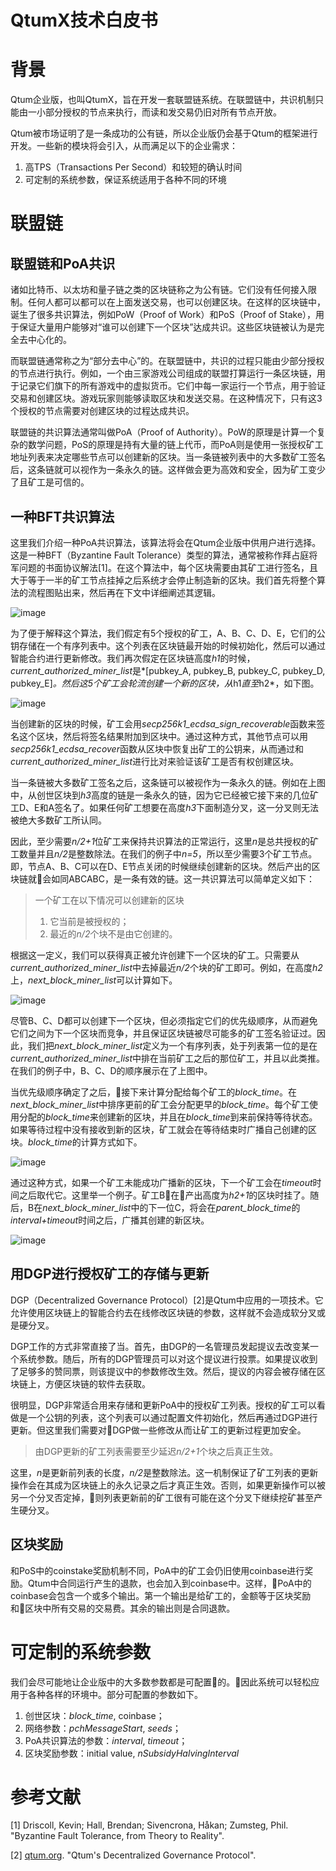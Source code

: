 # QtumX技术白皮书

# 背景

Qtum企业版，也叫QtumX，旨在开发一套联盟链系统。在联盟链中，共识机制只能由一小部分授权的节点来执行，而读和发交易仍旧对所有节点开放。

Qtum被市场证明了是一条成功的公有链，所以企业版仍会基于Qtum的框架进行开发。一些新的模块将会引入，从而满足以下的企业需求：
1. 高TPS（Transactions Per Second）和较短的确认时间
2. 可定制的系统参数，保证系统适用于各种不同的环境

# 联盟链

## 联盟链和PoA共识

诸如比特币、以太坊和量子链之类的区块链称之为公有链。它们没有任何接入限制。任何人都可以都可以在上面发送交易，也可以创建区块。在这样的区块链中，诞生了很多共识算法，例如PoW（Proof of Work）和PoS（Proof of Stake），用于保证大量用户能够对“谁可以创建下一个区块”达成共识。这些区块链被认为是完全去中心化的。

而联盟链通常称之为“部分去中心”的。在联盟链中，共识的过程只能由少部分授权的节点进行执行。例如，一个由三家游戏公司组成的联盟打算运行一条区块链，用于记录它们旗下的所有游戏中的虚拟货币。它们中每一家运行一个节点，用于验证交易和创建区块。游戏玩家则能够读取区块和发送交易。在这种情况下，只有这3个授权的节点需要对创建区块的过程达成共识。

联盟链的共识算法通常叫做PoA（Proof of Authority）。PoW的原理是计算一个复杂的数学问题，PoS的原理是持有大量的链上代币，而PoA则是使用一张授权矿工地址列表来决定哪些节点可以创建新的区块。当一条链被列表中的大多数矿工签名后，这条链就可以视作为一条永久的链。这样做会更为高效和安全，因为矿工变少了且矿工是可信的。

## 一种BFT共识算法
这里我们介绍一种PoA共识算法，该算法将会在Qtum企业版中供用户进行选择。这是一种BFT（Byzantine Fault Tolerance）类型的算法，通常被称作拜占庭将军问题的书面协议解法[1]。在这个算法中，每个区块需要由其矿工进行签名，且大于等于一半的矿工节点挂掉之后系统才会停止制造新的区块。我们首先将整个算法的流程图贴出来，然后再在下文中详细阐述其逻辑。

![image](flowchart.png)

为了便于解释这个算法，我们假定有5个授权的矿工，A、B、C、D、E，它们的公钥存储在一个有序列表中。这个列表在区块链最开始的时候初始化，然后可以通过智能合约进行更新修改。我们再次假定在区块链高度*h1*的时候，*current_authorized_miner_list*是*[pubkey_A, pubkey_B, pubkey_C, pubkey_D, pubkey_E]*。然后这5个矿工会轮流创建一个新的区块，从*h1*直至*h2*，如下图。

![image](1.png)

当创建新的区块的时候，矿工会用*secp256k1_ecdsa_sign_recoverable*函数来签名这个区块，然后将签名结果附加到区块中。通过这种方式，其他节点可以用*secp256k1_ecdsa_recover*函数从区块中恢复出矿工的公钥来，从而通过和*current_authorized_miner_list*进行比对来验证该矿工是否有权创建区块。

当一条链被大多数矿工签名之后，这条链可以被视作为一条永久的链。例如在上图中，从创世区块到*h3*高度的链是一条永久的链，因为它已经被它接下来的几位矿工D、E和A签名了。如果任何矿工想要在高度*h3*下面制造分叉，这一分叉则无法被绝大多数矿工所认同。

因此，至少需要*n/2+1*位矿工来保持共识算法的正常运行，这里*n*是总共授权的矿工数量并且*n/2*是整数除法。在我们的例子中*n=5*，所以至少需要3个矿工节点。即，节点A、B、C可以在D、E节点关闭的时候继续创建新的区块。然后产出的区块链就会如同ABCABC，是一条有效的链。这一共识算法可以简单定义如下：

> 一个矿工在以下情况可以创建新的区块
> 1.  它当前是被授权的；
> 2.  最近的*n/2*个块不是由它创建的。

根据这一定义，我们可以获得真正被允许创建下一个区块的矿工。只需要从*current_authorized_miner_list*中去掉最近*n/2*个块的矿工即可。例如，在高度*h2*上，*next_block_miner_list*可以计算如下。

![image](2.png)

尽管B、C、D都可以创建下一个区块，但必须指定它们的优先级顺序，从而避免它们之间为下一个区块而竞争，并且保证区块链被尽可能多的矿工签名验证过。因此，我们把*next_block_miner_list*定义为一个有序列表，处于列表第一位的是在*current_authorized_miner_list*中排在当前矿工之后的那位矿工，并且以此类推。在我们的例子中，B、C、D的顺序展示在了上图中。

当优先级顺序确定了之后，接下来计算分配给每个矿工的*block_time*。在*next_block_miner_list*中排序更前的矿工会分配更早的*block_time*。每个矿工使用分配的*block_time*来创建新的区块，并且在*block_time*到来前保持等待状态。如果等待过程中没有接收到新的区块，矿工就会在等待结束时广播自己创建的区块。*block_time*的计算方式如下。

![image](3.png)

通过这种方式，如果一个矿工未能成功广播新的区块，下一个矿工会在*timeout*时间之后取代它。这里举一个例子。矿工B在产出高度为*h2+1*的区块时挂了。随后，B在*next_block_miner_list*中的下一位C，将会在*parent_block_time*的*interval+timeout*时间之后，广播其创建的新区块。

![image](4.png)

## 用DGP进行授权矿工的存储与更新
DGP（Decentralized Governance Protocol）[2]是Qtum中应用的一项技术。它允许使用区块链上的智能合约去在线修改区块链的参数，这样就不会造成软分叉或是硬分叉。

DGP工作的方式非常直接了当。首先，由DGP的一名管理员发起提议去改变某一个系统参数。随后，所有的DGP管理员可以对这个提议进行投票。如果提议收到了足够多的赞同票，则该提议中的参数修改生效。然后，提议的内容会被存储在区块链上，方便区块链的软件去获取。

很明显，DGP非常适合用来存储和更新PoA中的授权矿工列表。授权的矿工可以看做是一个公钥的列表，这个列表可以通过配置文件初始化，然后再通过DGP进行更新。但这里我们需要对DGP做一些修改从而让矿工的更新过程更加安全。

> 由DGP更新的矿工列表需要至少延迟*n/2+1*个块之后真正生效。

这里，*n*是更新前列表的长度，*n/2*是整数除法。这一机制保证了矿工列表的更新操作会在其成为区块链上的永久记录之后才真正生效。否则，如果更新操作可以被另一个分叉否定掉，则列表更新前的矿工很有可能在这个分叉下继续挖矿甚至产生硬分叉。

## 区块奖励
和PoS中的coinstake奖励机制不同，PoA中的矿工会仍旧使用coinbase进行奖励。Qtum中合同运行产生的退款，也会加入到coinbase中。这样，PoA中的coinbase会包含一个或多个输出。第一个输出是给矿工的，金额等于区块奖励和区块中所有交易的交易费。其余的输出则是合同退款。

# 可定制的系统参数
我们会尽可能地让企业版中的大多数参数都是可配置的。因此系统可以轻松应用于各种各样的环境中。部分可配置的参数如下。

1. 创世区块：*block_time*, coinbase；
2. 网络参数：*pchMessageStart*, *seeds*；
3. PoA共识算法的参数：*interval*, *timeout*；
4. 区块奖励参数：initial value, *nSubsidyHalvingInterval*

# 参考文献

[1] Driscoll, Kevin; Hall, Brendan; Sivencrona, Håkan; Zumsteg, Phil. "Byzantine Fault Tolerance, from Theory to Reality". 

[2] [qtum.org](https://qtum.org/en/blog/qtum-s-decentralized-governance-protocol). "Qtum's Decentralized Governance Protocol". 